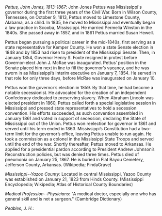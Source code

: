 *Pettus, John Jones, 1813-1867*: John Jones Pettus was Mississippi's governor during the first three years of the Civil War.  Born in Wilson County, Tennessee, on October 9, 1813, Pettus moved to Limestone County, Alabama, as a child. In 1835, he  moved to Mississippi and eventually began a law practice in Scooba, Mississippi. He married Permelia Winston in the 1840s. She passed away in 1857, and in 1861 Pettus married Susan Hewell.

Pettus began pursuing a political career in the mid-1840s, first serving as a state representative for Kemper County. He won a state Senate election in 1848 and by 1853 had risen to president of the Mississippi Senate. Then, in January 1854, Governor Henry S. Foote resigned in protest before Governor-elect John J. McRae was inaugurated. Pettus’ position in the Senate placed him next in line to fill the governor’s vacancy, and he was sworn in as Mississippi’s interim executive on January 7, 1854. He served in that role for only three days, before McRae was inaugurated on January 10.

Pettus won the governor’s election in 1859. By that time, he had become a notable secessionist. He advocated for the creation of an independent Confederacy dedicated to preserving slavery. When Abraham Lincoln was elected president in 1860, Pettus called forth a special legislative session in Mississippi and pressed state representatives to hold a secession convention. His efforts succeeded, as such convention assembled in January 1861 and voted in support of secession, declaring the State of Mississippi out of the Union. Pettus won reelection for governor in 1861 and served until his term ended in 1863. Mississippi’s Constitution had a two-term limit for the governor’s office, leaving Pettus unable to run again. He took a commission as a colonel in the Mississippi State Troops and served until the end of the war. Shortly thereafter, Pettus moved to Arkansas. He applied for a presidential pardon according to President Andrew Johnson’s Reconstruction policies, but was denied three times. Pettus died of pneumonia on January 25, 1867.  He is buried in Flat Bayou Cemetery, Jefferson County, Arkansas. (Wikipedia; FindaGrave)

*Mississippi--Yazoo County*: Located in central Mississippi, Yazoo County was established on January 21, 1823 from Hinds County. (Mississippi Encyclopedia; Wikipedia; Atlas of Historical County Boundaries)

*Medical Profession--Physicians*: "A medical doctor, especially one who has general skill and is not a surgeon." (Cambridge Dictionary)

*Peables, J. H.*: 

